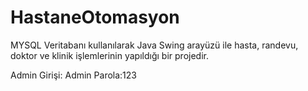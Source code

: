 # HastaneOtomasyon
MYSQL Veritabanı kullanılarak Java Swing arayüzü ile hasta, randevu, doktor ve klinik işlemlerinin yapıldığı bir projedir.


Admin Girişi: Admin Parola:123 
